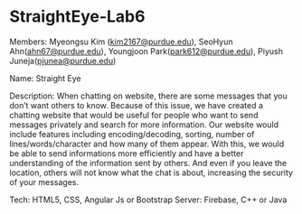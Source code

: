 # StraightEye-Lab6
 
Members: Myeongsu Kim (kim2167@purdue.edu), SeoHyun Ahn(ahn67@purdue.edu), Youngjoon Park(park612@purdue.edu), Piyush Juneja(pjunea@purdue.edu)

Name: Straight Eye

Description: When chatting on website, there are some messages that you don’t want others to know. Because of this issue, we have created a chatting website that would be useful for people who want to send messages privately and search for more information. Our website would include features including encoding/decoding, sorting, number of lines/words/character and how many of them appear. With this, we would be able to send informations more efficiently and have a better understanding of the information sent by others. And even if you leave the location, others will not know what the chat is about, increasing the security of your messages. 


Tech: HTML5, CSS, Angular Js or Bootstrap
Server: Firebase, C++ or Java

